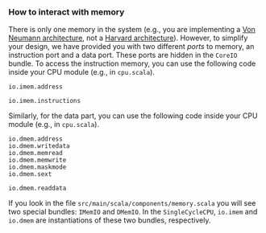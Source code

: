 

### How to interact with memory

There is only one memory in the system (e.g., you are implementing a [Von Neumann architecture](https://en.wikipedia.org/wiki/Von_Neumann_architecture), not a [Harvard architecture](https://en.wikipedia.org/wiki/Harvard_architecture)).
However, to simplify your design, we have provided you with two different *ports* to memory, an instruction port and a data port.
These ports are hidden in the `CoreIO` bundle.
To access the instruction memory, you can use the following code inside your CPU module (e.g., in `cpu.scala`).

```
io.imem.address

io.imem.instructions
```

Similarly, for the data part, you can use the following code inside your CPU module (e.g., in `cpu.scala`).

```
io.dmem.address
io.dmem.writedata
io.dmem.memread
io.dmem.memwrite
io.dmem.maskmode
io.dmem.sext

io.dmem.readdata
```

If you look in the file `src/main/scala/components/memory.scala` you will see two special bundles: `IMemIO` and `DMemIO`.
In the `SingleCycleCPU`, `io.imem` and `io.dmem` are instantiations of these two bundles, respectively.

